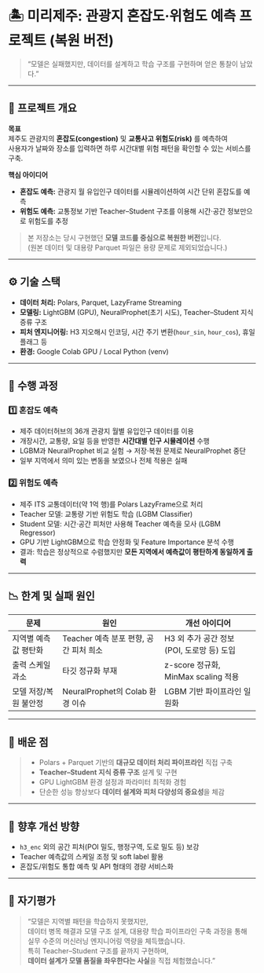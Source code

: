 # 🏝️ 미리제주: 관광지 혼잡도·위험도 예측 프로젝트 (복원 버전)

> “모델은 실패했지만, 데이터를 설계하고 학습 구조를 구현하며 얻은 통찰이 남았다.”

---

## 📘 프로젝트 개요
**목표**  
제주도 관광지의 **혼잡도(congestion)** 및 **교통사고 위험도(risk)** 를 예측하여  
사용자가 날짜와 장소를 입력하면 하루 시간대별 위험 패턴을 확인할 수 있는 서비스를 구축.

**핵심 아이디어**  
- **혼잡도 예측:** 관광지 월 유입인구 데이터를 시뮬레이션하여 시간 단위 혼잡도를 예측  
- **위험도 예측:** 교통정보 기반 Teacher–Student 구조를 이용해 시간·공간 정보만으로 위험도를 추정  

> 본 저장소는 당시 구현했던 **모델 코드를 중심으로 복원한 버전**입니다.  
> (원본 데이터 및 대용량 Parquet 파일은 용량 문제로 제외되었습니다.)

---

## ⚙️ 기술 스택
- **데이터 처리:** Polars, Parquet, LazyFrame Streaming  
- **모델링:** LightGBM (GPU), NeuralProphet(초기 시도), Teacher–Student 지식 증류 구조  
- **피처 엔지니어링:** H3 지오해시 인코딩, 시간 주기 변환(`hour_sin`, `hour_cos`), 휴일 플래그 등  
- **환경:** Google Colab GPU / Local Python (venv)

---

## 🧩 수행 과정

### 1️⃣ 혼잡도 예측
- 제주 데이터허브의 36개 관광지 월별 유입인구 데이터를 이용  
- 개장시간, 교통량, 요일 등을 반영한 **시간대별 인구 시뮬레이션** 수행  
- LGBM과 NeuralProphet 비교 실험 → 저장·복원 문제로 NeuralProphet 중단  
- 일부 지역에서 의미 있는 변동을 보였으나 전체 적용은 실패

### 2️⃣ 위험도 예측
- 제주 ITS 교통데이터(약 1억 행)를 Polars LazyFrame으로 처리  
- Teacher 모델: 교통량 기반 위험도 학습 (LGBM Classifier)  
- Student 모델: 시간·공간 피처만 사용해 Teacher 예측을 모사 (LGBM Regressor)  
- GPU 기반 LightGBM으로 학습 안정화 및 Feature Importance 분석 수행  
- 결과: 학습은 정상적으로 수렴했지만 **모든 지역에서 예측값이 평탄하게 동일하게 출력**

---

## 📉 한계 및 실패 원인

| 문제 | 원인 | 개선 아이디어 |
|------|------|----------------|
| 지역별 예측값 평탄화 | Teacher 예측 분포 편향, 공간 피처 희소 | H3 외 추가 공간 정보(POI, 도로망 등) 도입 |
| 출력 스케일 과소 | 타깃 정규화 부재 | z-score 정규화, MinMax scaling 적용 |
| 모델 저장/복원 불안정 | NeuralProphet의 Colab 환경 이슈 | LGBM 기반 파이프라인 일원화 |

---

## 🧠 배운 점
> - Polars + Parquet 기반의 **대규모 데이터 처리 파이프라인** 직접 구축  
> - **Teacher–Student 지식 증류 구조** 설계 및 구현  
> - GPU LightGBM 환경 설정과 파라미터 최적화 경험  
> - 단순한 성능 향상보다 **데이터 설계와 피처 다양성의 중요성**을 체감  

---

## 🔭 향후 개선 방향
- `h3_enc` 외의 공간 피처(POI 밀도, 행정구역, 도로 밀도 등) 보강  
- Teacher 예측값의 스케일 조정 및 soft label 활용  
- 혼잡도/위험도 통합 예측 및 API 형태의 경량 서비스화  

---

## 💬 자기평가
> “모델은 지역별 패턴을 학습하지 못했지만,  
> 데이터 병목 해결과 모델 구조 설계, 대용량 학습 파이프라인 구축 과정을 통해  
> 실무 수준의 머신러닝 엔지니어링 역량을 체득했습니다.  
> 특히 Teacher–Student 구조를 끝까지 구현하며,  
> **데이터 설계가 모델 품질을 좌우한다는 사실**을 직접 체험했습니다.”

